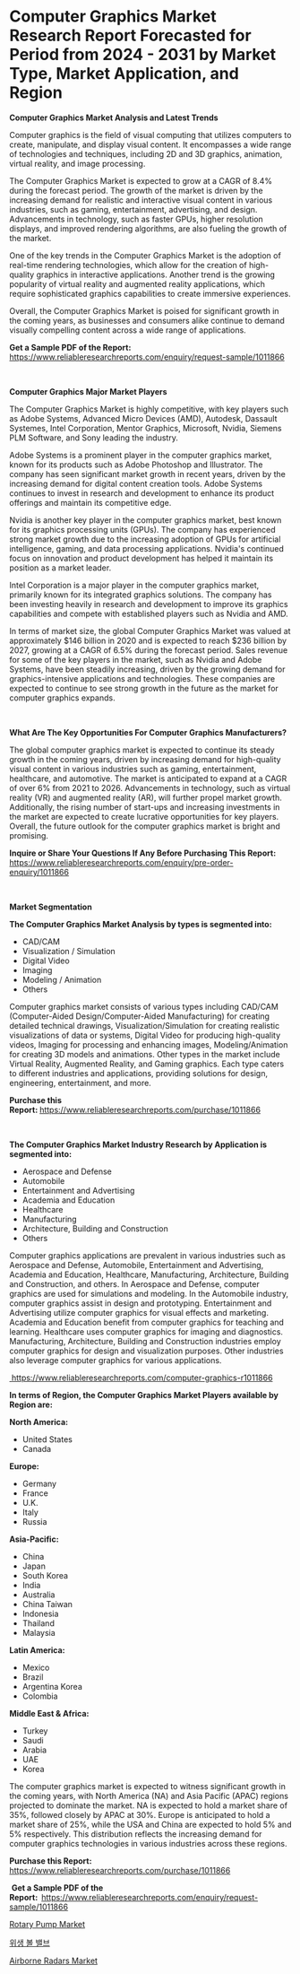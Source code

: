 <p><h1>Computer Graphics Market Research Report Forecasted for Period from 2024 -  2031 by Market Type, Market Application, and Region</h1></p><p><strong>Computer Graphics Market Analysis and Latest Trends</strong></p>
<p><p>Computer graphics is the field of visual computing that utilizes computers to create, manipulate, and display visual content. It encompasses a wide range of technologies and techniques, including 2D and 3D graphics, animation, virtual reality, and image processing.</p><p>The Computer Graphics Market is expected to grow at a CAGR of 8.4% during the forecast period. The growth of the market is driven by the increasing demand for realistic and interactive visual content in various industries, such as gaming, entertainment, advertising, and design. Advancements in technology, such as faster GPUs, higher resolution displays, and improved rendering algorithms, are also fueling the growth of the market.</p><p>One of the key trends in the Computer Graphics Market is the adoption of real-time rendering technologies, which allow for the creation of high-quality graphics in interactive applications. Another trend is the growing popularity of virtual reality and augmented reality applications, which require sophisticated graphics capabilities to create immersive experiences.</p><p>Overall, the Computer Graphics Market is poised for significant growth in the coming years, as businesses and consumers alike continue to demand visually compelling content across a wide range of applications.</p></p>
<p><strong>Get a Sample PDF of the Report:&nbsp;</strong> <a href="https://www.reliableresearchreports.com/enquiry/request-sample/1011866">https://www.reliableresearchreports.com/enquiry/request-sample/1011866</a></p>
<p>&nbsp;</p>
<p><strong>Computer Graphics Major Market Players</strong></p>
<p><p>The Computer Graphics Market is highly competitive, with key players such as Adobe Systems, Advanced Micro Devices (AMD), Autodesk, Dassault Systemes, Intel Corporation, Mentor Graphics, Microsoft, Nvidia, Siemens PLM Software, and Sony leading the industry.</p><p>Adobe Systems is a prominent player in the computer graphics market, known for its products such as Adobe Photoshop and Illustrator. The company has seen significant market growth in recent years, driven by the increasing demand for digital content creation tools. Adobe Systems continues to invest in research and development to enhance its product offerings and maintain its competitive edge.</p><p>Nvidia is another key player in the computer graphics market, best known for its graphics processing units (GPUs). The company has experienced strong market growth due to the increasing adoption of GPUs for artificial intelligence, gaming, and data processing applications. Nvidia's continued focus on innovation and product development has helped it maintain its position as a market leader.</p><p>Intel Corporation is a major player in the computer graphics market, primarily known for its integrated graphics solutions. The company has been investing heavily in research and development to improve its graphics capabilities and compete with established players such as Nvidia and AMD.</p><p>In terms of market size, the global Computer Graphics Market was valued at approximately $146 billion in 2020 and is expected to reach $236 billion by 2027, growing at a CAGR of 6.5% during the forecast period. Sales revenue for some of the key players in the market, such as Nvidia and Adobe Systems, have been steadily increasing, driven by the growing demand for graphics-intensive applications and technologies. These companies are expected to continue to see strong growth in the future as the market for computer graphics expands.</p></p>
<p>&nbsp;</p>
<p><strong>What Are The Key Opportunities For Computer Graphics Manufacturers?</strong></p>
<p><p>The global computer graphics market is expected to continue its steady growth in the coming years, driven by increasing demand for high-quality visual content in various industries such as gaming, entertainment, healthcare, and automotive. The market is anticipated to expand at a CAGR of over 6% from 2021 to 2026. Advancements in technology, such as virtual reality (VR) and augmented reality (AR), will further propel market growth. Additionally, the rising number of start-ups and increasing investments in the market are expected to create lucrative opportunities for key players. Overall, the future outlook for the computer graphics market is bright and promising.</p></p>
<p><strong>Inquire or Share Your Questions If Any Before Purchasing This Report:</strong> <a href="https://www.reliableresearchreports.com/enquiry/pre-order-enquiry/1011866">https://www.reliableresearchreports.com/enquiry/pre-order-enquiry/1011866</a></p>
<p>&nbsp;</p>
<p><strong>Market Segmentation</strong></p>
<p><strong>The Computer Graphics Market Analysis by types is segmented into:</strong></p>
<p><ul><li>CAD/CAM</li><li>Visualization / Simulation</li><li>Digital Video</li><li>Imaging</li><li>Modeling / Animation</li><li>Others</li></ul></p>
<p><p>Computer graphics market consists of various types including CAD/CAM (Computer-Aided Design/Computer-Aided Manufacturing) for creating detailed technical drawings, Visualization/Simulation for creating realistic visualizations of data or systems, Digital Video for producing high-quality videos, Imaging for processing and enhancing images, Modeling/Animation for creating 3D models and animations. Other types in the market include Virtual Reality, Augmented Reality, and Gaming graphics. Each type caters to different industries and applications, providing solutions for design, engineering, entertainment, and more.</p></p>
<p><strong>Purchase this Report:&nbsp;</strong><a href="https://www.reliableresearchreports.com/purchase/1011866">https://www.reliableresearchreports.com/purchase/1011866</a></p>
<p>&nbsp;</p>
<p><strong>The Computer Graphics Market Industry Research by Application is segmented into:</strong></p>
<p><ul><li>Aerospace and Defense</li><li>Automobile</li><li>Entertainment and Advertising</li><li>Academia and Education</li><li>Healthcare</li><li>Manufacturing</li><li>Architecture, Building and Construction</li><li>Others</li></ul></p>
<p><p>Computer graphics applications are prevalent in various industries such as Aerospace and Defense, Automobile, Entertainment and Advertising, Academia and Education, Healthcare, Manufacturing, Architecture, Building and Construction, and others. In Aerospace and Defense, computer graphics are used for simulations and modeling. In the Automobile industry, computer graphics assist in design and prototyping. Entertainment and Advertising utilize computer graphics for visual effects and marketing. Academia and Education benefit from computer graphics for teaching and learning. Healthcare uses computer graphics for imaging and diagnostics. Manufacturing, Architecture, Building and Construction industries employ computer graphics for design and visualization purposes. Other industries also leverage computer graphics for various applications.</p></p>
<p><a href="https://www.reliableresearchreports.com/computer-graphics-r1011866">&nbsp;https://www.reliableresearchreports.com/computer-graphics-r1011866</a></p>
<p><strong>In terms of Region, the Computer Graphics Market Players available by Region are:</strong></p>
<p>
    <p> <strong> North America: </strong>
        <ul>
            <li>United States</li>
            <li>Canada</li>
        </ul>
        </p> 
    <p> <strong> Europe: </strong>
        <ul>
            <li>Germany</li>
            <li>France</li>
            <li>U.K.</li>
            <li>Italy</li>
            <li>Russia</li>
        </ul>
        </p> 
    <p> <strong> Asia-Pacific: </strong>
        <ul>
            <li>China</li>
            <li>Japan</li>
            <li>South Korea</li>
            <li>India</li>
            <li>Australia</li>
            <li>China Taiwan</li>
            <li>Indonesia</li>
            <li>Thailand</li>
            <li>Malaysia</li>
        </ul>
        </p> 
    <p> <strong> Latin America: </strong>
        <ul>
            <li>Mexico</li>
            <li>Brazil</li>
            <li>Argentina Korea</li>
            <li>Colombia</li>
        </ul>
        </p> 
    <p> <strong> Middle East & Africa: </strong>
        <ul>
            <li>Turkey</li>
            <li>Saudi</li>
            <li>Arabia</li>
            <li>UAE</li>
            <li>Korea</li>
        </ul>
    </p>
    </p>
<p><p>The computer graphics market is expected to witness significant growth in the coming years, with North America (NA) and Asia Pacific (APAC) regions projected to dominate the market. NA is expected to hold a market share of 35%, followed closely by APAC at 30%. Europe is anticipated to hold a market share of 25%, while the USA and China are expected to hold 5% and 5% respectively. This distribution reflects the increasing demand for computer graphics technologies in various industries across these regions.</p></p>
<p><strong>Purchase this Report: </strong><a href="https://www.reliableresearchreports.com/purchase/1011866">https://www.reliableresearchreports.com/purchase/1011866</a></p>
<p>&nbsp;<strong>Get a Sample PDF of the Report:&nbsp;&nbsp;</strong><a href="https://www.reliableresearchreports.com/enquiry/request-sample/1011866">https://www.reliableresearchreports.com/enquiry/request-sample/1011866</a></p>
<p><strong></strong></p>
<p><p><a href="https://www.linkedin.com/pulse/rotary-pump-market-size-trends-complete-industry-overview-e7bbe">Rotary Pump Market</a></p><p><a href="https://github.com/lzrvbyqzftro57/Market-Research-Report-List-2/blob/main/868594551525.md">위생 볼 밸브</a></p><p><a href="https://www.linkedin.com/pulse/airborne-radars-market-size-cagr-trends-2024-2030-yoyo-research-aj2ue">Airborne Radars Market</a></p></p>